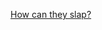 ---
layout: post
wordpress_id: 1728
wordpress_url: http://noesbueno.com/archives/1728
date: '2014-06-28 23:06:39 -0500'
date_gmt: '2014-06-29 04:06:39 -0500'
body: |
  <p><a href="https://www.youtube.com/watch?v=ninOz5ValUM">How can they slap?</a></p>
---